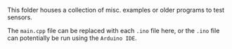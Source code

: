 This folder houses a collection of misc. examples or older programs to test sensors.

The `main.cpp` file can be replaced with each `.ino` file here, or the `.ino` file can potentially be run using the `Arduino IDE`.